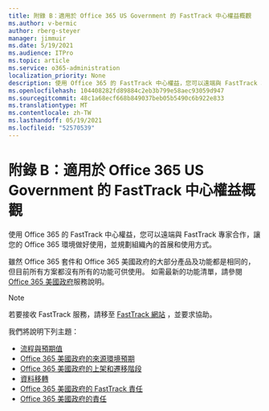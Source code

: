 ```yaml
---
title: 附錄 B：適用於 Office 365 US Government 的 FastTrack 中心權益概觀
ms.author: v-bermic
author: rberg-steyer
manager: jimmuir
ms.date: 5/19/2021
ms.audience: ITPro
ms.topic: article
ms.service: o365-administration
localization_priority: None
description: 使用 Office 365 的 FastTrack 中心權益，您可以遠端與 FastTrack 專家合作，讓您的 Office 365 環境做好使用，並規劃組織內的首展和使用方式。
ms.openlocfilehash: 104408282fd89884c2eb3b799e58aec93059d947
ms.sourcegitcommit: 48c1a68ecf668b849037beb05b5490c6b922e833
ms.translationtype: MT
ms.contentlocale: zh-TW
ms.lasthandoff: 05/19/2021
ms.locfileid: "52570539"
---
```

# <a name="appendix-b---fasttrack-center-benefit-overview-for-office-365-us-government"></a>附錄 B：適用於 Office 365 US Government 的 FastTrack 中心權益概觀

使用 Office 365 的 FastTrack 中心權益，您可以遠端與 FastTrack 專家合作，讓您的 Office 365 環境做好使用，並規劃組織內的首展和使用方式。 
  
雖然 Office 365 套件和 Office 365 美國政府的大部分產品及功能都是相同的，但目前所有方案都沒有所有的功能可供使用。 如需最新的功能清單，請參閱[Office 365 美國政府](https://aka.ms/aboutgovcloud)服務說明。

> [!NOTE]
> 若要接收 FastTrack 服務，請移至 [FastTrack 網站](https://go.microsoft.com/fwlink/?linkid=780698) ，並要求協助。  

我們將說明下列主題：
- [流程與預期值](process-and-expectations.md) 
- [Office 365 美國政府的來源環境預期](US-Gov-appendix-source-environment-expectations.md)   
- [Office 365 美國政府的上架和遷移階段](US-Gov-appendix-onboarding-and-migration.md)
- [資料移轉](data-migration.md)    
- [Office 365 美國政府的 FastTrack 責任](US-Gov-appendix-fasttrack-responsibilities.md)   
- [Office 365 美國政府的責任](US-Gov-appendix-your-responsibilities.md)    

